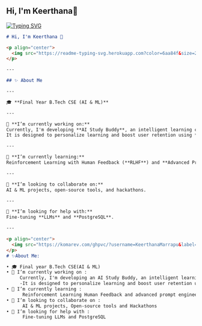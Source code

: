 ##                              Hi, I'm Keerthana👋
[![Typing SVG](https://readme-typing-svg.herokuapp.com?font=Times+new+roman&weight=500&pause=1000&color=7D9B68F9&width=435&lines=AI+%26+ML+Enthusiast+%7C+Tech+Explorer;Crafting+scalable+ML+applications;Building+responsive+and+performance-driven+websites;Always+Learning%2C+always+coding)](https://git.io/typing-svg)
```md
# Hi, I'm Keerthana 👋  

<p align="center">
  <img src="https://readme-typing-svg.herokuapp.com?color=6aa84f&size=24&center=true&vCenter=true&width=500&lines=AI+%26+ML+Enthusiast;Tech+Explorer;Full+Stack+Learner;Always+Curious+and+Learning!" />
</p>

---

## ✨ About Me  

---

🎓 **Final Year B.Tech CSE (AI & ML)**  

---

🚀 **I’m currently working on:**  
Currently, I'm developing **AI Study Buddy**, an intelligent learning companion.  
It is designed to personalize learning and boost user retention using **LLMs**.  

---

🌱 **I’m currently learning:**  
Reinforcement Learning with Human Feedback (**RLHF**) and **Advanced Prompt Engineering**.  

---

🤝 **I’m looking to collaborate on:**  
AI & ML projects, open-source tools, and hackathons.  

---

🧠 **I’m looking for help with:**  
Fine-tuning **LLMs** and **PostgreSQL**.  

---

<p align="center">
  <img src="https://komarev.com/ghpvc/?username=KeerthanaMarrapu&label=Profile%20Views&color=6aa84f&style=flat" alt="profile views" />
</p>
# ✨About Me:

• 🎓 Final year B.Tech CSE(AI & ML)                                                               
• 🔭 I’m currently working on :                                                                   
     Currently, I'm developing an AI Study Buddy, an intelligent learning companion.                  
     -It is designed to personalize learning and boost user retention using LLMs.                     
• 🌱 I’m currently learning :                                                                     
      Reinforcement Learning Human Feedback and advanced prompt engineering.                          
• 👯 I’m looking to collaborate on :                                                              
      AI & ML projects, Open-source tools and Hackathons                                              
• 🤔 I’m looking for help with :                                                                  
      Fine-tuning LLMs and PostgreSQL 
